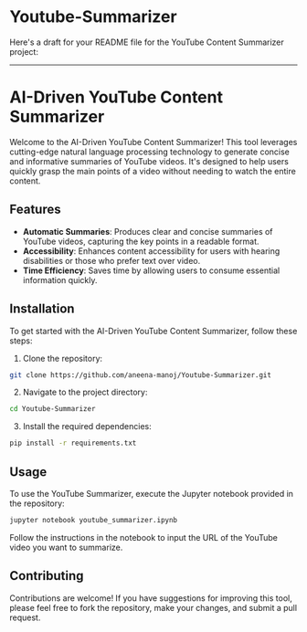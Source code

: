 # Youtube-Summarizer


Here's a draft for your README file for the YouTube Content Summarizer project:

---

# AI-Driven YouTube Content Summarizer

Welcome to the AI-Driven YouTube Content Summarizer! This tool leverages cutting-edge natural language processing technology to generate concise and informative summaries of YouTube videos. It's designed to help users quickly grasp the main points of a video without needing to watch the entire content.

## Features

- **Automatic Summaries**: Produces clear and concise summaries of YouTube videos, capturing the key points in a readable format.
- **Accessibility**: Enhances content accessibility for users with hearing disabilities or those who prefer text over video.
- **Time Efficiency**: Saves time by allowing users to consume essential information quickly.

## Installation

To get started with the AI-Driven YouTube Content Summarizer, follow these steps:

1. Clone the repository:
```bash
git clone https://github.com/aneena-manoj/Youtube-Summarizer.git
```

2. Navigate to the project directory:
```bash
cd Youtube-Summarizer
```

3. Install the required dependencies:
```bash
pip install -r requirements.txt
```

## Usage

To use the YouTube Summarizer, execute the Jupyter notebook provided in the repository:
```bash
jupyter notebook youtube_summarizer.ipynb
```

Follow the instructions in the notebook to input the URL of the YouTube video you want to summarize.

## Contributing

Contributions are welcome! If you have suggestions for improving this tool, please feel free to fork the repository, make your changes, and submit a pull request.
